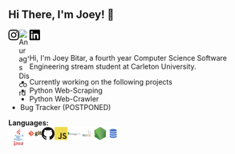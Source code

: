 ## Hi There, I'm Joey! 👋

<a href="https://www.instagram.com/joey_bitar/">
  <img align="left" alt="Anurag's Discord" width="21px" src="https://raw.githubusercontent.com/JoeyBitar/JoeyBitar/master/svg's/instagram.svg" />
</a>

<a href="https://discord.gg/qJmZ3d4q">
  <img align="left" alt="Anurag's Discord" width="21px" src="https://raw.githubusercontent.com/anuraghazra/anuraghazra/master/assets/discord-round.svg" />
</a>

<a href="https://www.linkedin.com/in/joseph-bitar-492709158/">
  <img align="left" alt="Anurag's LinkedIn" width="21px" src="https://raw.githubusercontent.com/JoeyBitar/JoeyBitar/master/svg's/linkedin.svg" />
</a>

<br />
<br />

Hi, I'm Joey Bitar, a fourth year Computer Science Software Engineering stream student at Carleton University.

- Currently working on the following projects 
- Python Web-Scraping
- Python Web-Crawler
- Bug Tracker (POSTPONED)

**Languages:** 
<br />
<img align="left" alt="GitHub" width="40px" src="https://raw.githubusercontent.com/JoeyBitar/JoeyBitar/master/png's/java.png" />
<img align="left" alt="GitHub" width="26px" src="https://raw.githubusercontent.com/JoeyBitar/JoeyBitar/master/png's/git.png" />
<img align="left" alt="GitHub" width="26px" src="https://raw.githubusercontent.com/JoeyBitar/JoeyBitar/master/png's/github.png" />
<img align="left" alt="GitHub" width="26px" src="https://raw.githubusercontent.com/JoeyBitar/JoeyBitar/master/png's/javascript.png" />
<img align="left" alt="GitHub" width="26px" src="https://raw.githubusercontent.com/JoeyBitar/JoeyBitar/master/png's/mongodb.png" />
<img align="left" alt="GitHub" width="26px" src="https://raw.githubusercontent.com/JoeyBitar/JoeyBitar/master/png's/mysql.png" />
<img align="left" alt="GitHub" width="26px" src="https://raw.githubusercontent.com/JoeyBitar/JoeyBitar/master/png's/nodejs.png" />
<img align="left" alt="GitHub" width="26px" src="https://raw.githubusercontent.com/JoeyBitar/JoeyBitar/master/png's/sql.png" />
